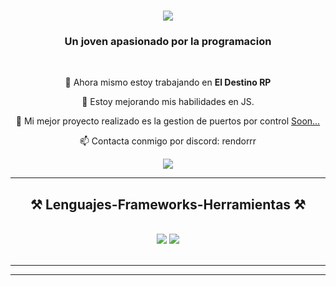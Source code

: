 <h1 align="center">
    <img src="https://readme-typing-svg.herokuapp.com/?font=Righteous&size=35&center=true&vCenter=true&width=500&height=70&duration=4000&lines=Hi+There!+👋;+Soy Rendorrr!;Desarrollador+de+fivem;" />
</h1>

<h3 align="center">Un joven apasionado por la programacion</h3>

<br/>

<div align="center">
 
 🔭 Ahora mismo estoy trabajando en **El Destino RP**
 
 🌱 Estoy mejorando mis habilidades en JS.

 💬 Mi mejor proyecto realizado es la gestion de puertos por control [Soon...]()

 📫 Contacta conmigo por discord: rendorrr

 </div>
 
<div align="center"> 
  <a href="mailto:eliasnajeralunaa@gmail.com">
    <img src="https://img.shields.io/badge/Gmail-333333?style=for-the-badge&logo=gmail&logoColor=red" />
  </a>
</div>

 <hr/>
 
<h2 align="center">⚒️ Lenguajes-Frameworks-Herramientas ⚒️</h2>
<br/>
<div align="center">
    <img src="https://skillicons.dev/icons?i=vscode,github,git,discord,blender,dotnet,jquery,ps,postman,sequelize,unity,unreal,visualstudio,webpack" />
    <img src="https://skillicons.dev/icons?i=nodejs,python,javascript,express,mongodb,mysql,atom,cs,electron,lua,php" /><br>
</div>

<br/>
<hr/>

<hr/>
